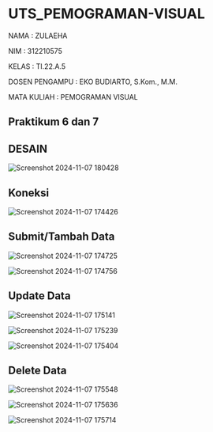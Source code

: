 # UTS_PEMOGRAMAN-VISUAL

NAMA           : ZULAEHA

NIM            : 312210575

KELAS          : TI.22.A.5

DOSEN PENGAMPU : EKO BUDIARTO, S.Kom., M.M.

MATA KULIAH    : PEMOGRAMAN VISUAL



## Praktikum 6 dan 7

## DESAIN
![Screenshot 2024-11-07 180428](https://github.com/user-attachments/assets/20e03351-75d2-44f5-b22d-5918457fb7e4)

## Koneksi
![Screenshot 2024-11-07 174426](https://github.com/user-attachments/assets/1b8bcf95-07e6-48f3-bb7b-2fda1c48e74e)

## Submit/Tambah Data
![Screenshot 2024-11-07 174725](https://github.com/user-attachments/assets/3a3f861b-34df-4617-80b0-5a2d5eda877c)

![Screenshot 2024-11-07 174756](https://github.com/user-attachments/assets/fc5083fc-06a1-4c08-a7e3-c0fcd3f3190d)

## Update Data
![Screenshot 2024-11-07 175141](https://github.com/user-attachments/assets/8e5c4f45-a13b-41c0-8d85-a47c04a92528)

![Screenshot 2024-11-07 175239](https://github.com/user-attachments/assets/649764f9-3dda-494e-beae-a1b1125e7fd6)

![Screenshot 2024-11-07 175404](https://github.com/user-attachments/assets/fbe3a3ed-6a63-4ad8-8a8a-05e7bfe5a949)

## Delete Data
![Screenshot 2024-11-07 175548](https://github.com/user-attachments/assets/8bb70cbc-0d1c-474a-93d0-985fbc527293)

![Screenshot 2024-11-07 175636](https://github.com/user-attachments/assets/39af9ccc-2fd3-41ec-9298-0dc0365354a9)

![Screenshot 2024-11-07 175714](https://github.com/user-attachments/assets/1428f70b-84a9-4157-9e48-cb4b0318677b)








